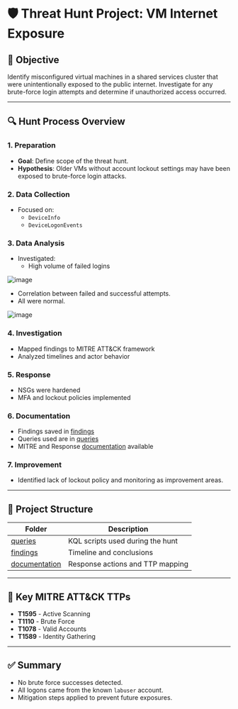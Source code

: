 # 🛡️ Threat Hunt Project: VM Internet Exposure

## 📌 Objective

Identify misconfigured virtual machines in a shared services cluster that were unintentionally exposed to the public internet. Investigate for any brute-force login attempts and determine if unauthorized access occurred.

---

## 🔍 Hunt Process Overview

### 1. Preparation
- **Goal**: Define scope of the threat hunt.
- **Hypothesis**: Older VMs without account lockout settings may have been exposed to brute-force login attacks.

### 2. Data Collection
- Focused on:
  - `DeviceInfo`
  - `DeviceLogonEvents`

### 3. Data Analysis
- Investigated:
  - High volume of failed logins

![image](https://github.com/user-attachments/assets/3b2c0891-1cf3-4e82-9360-54237eefd97f)

  - Correlation between failed and successful attempts.
  - All were normal.

![image](https://github.com/user-attachments/assets/916598b4-4d7f-4728-8f89-2b4f7e75226a)

### 4. Investigation
- Mapped findings to MITRE ATT&CK framework
- Analyzed timelines and actor behavior

### 5. Response
- NSGs were hardened
- MFA and lockout policies implemented

### 6. Documentation
- Findings saved in [findings](findings)
- Queries used are in [queries](queries)
- MITRE and Response [documentation](documentation) available

### 7. Improvement
- Identified lack of lockout policy and monitoring as improvement areas.

---

## 📂 Project Structure

| Folder | Description |
|--------|-------------|
| [queries](queries) | KQL scripts used during the hunt |
| [findings](findings) | Timeline and conclusions |
| [documentation](documentation) | Response actions and TTP mapping |


---

## 🔐 Key MITRE ATT&CK TTPs

- **T1595** - Active Scanning  
- **T1110** - Brute Force  
- **T1078** - Valid Accounts  
- **T1589** - Identity Gathering  

---

## ✅ Summary

- No brute force successes detected.
- All logons came from the known `labuser` account.
- Mitigation steps applied to prevent future exposures.
